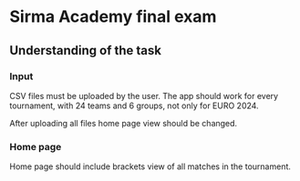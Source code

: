 # Sirma Academy final exam

## Understanding of the task

### Input

CSV files must be uploaded by the user. The app should work for every tournament, with 24 teams and 6 groups, not only for EURO 2024.

After uploading all files home page view should be changed.

### Home page

Home page should include brackets view of all matches in the tournament.
